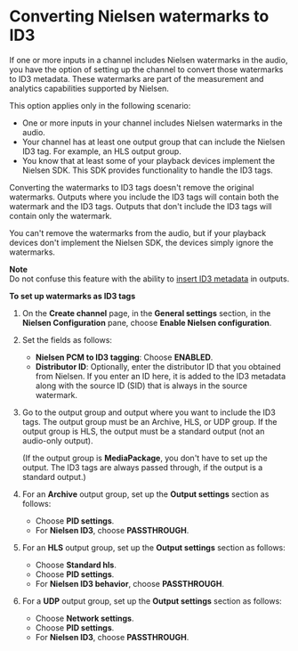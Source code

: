 # Converting Nielsen watermarks to ID3<a name="feature-nielsen-id3"></a>

If one or more inputs in a channel includes Nielsen watermarks in the audio, you have the option of setting up the channel to convert those watermarks to ID3 metadata\. These watermarks are part of the measurement and analytics capabilities supported by Nielsen\.

This option applies only in the following scenario:
+ One or more inputs in your channel includes Nielsen watermarks in the audio\.
+ Your channel has at least one output group that can include the Nielsen ID3 tag\. For example, an HLS output group\.
+ You know that at least some of your playback devices implement the Nielsen SDK\. This SDK provides functionality to handle the ID3 tags\.

Converting the watermarks to ID3 tags doesn't remove the original watermarks\. Outputs where you include the ID3 tags will contain both the watermark and the ID3 tags\. Outputs that don't include the ID3 tags will contain only the watermark\. 

You can't remove the watermarks from the audio, but if your playback devices don't implement the Nielsen SDK, the devices simply ignore the watermarks\.

**Note**  
 Do not confuse this feature with the ability to [insert ID3 metadata](id3-metadata.md) in outputs\.

**To set up watermarks as ID3 tags**

1. On the **Create channel** page, in the **General settings** section, in the **Nielsen Configuration** pane, choose **Enable Nielsen configuration**\.

1. Set the fields as follows:
   + **Nielsen PCM to ID3 tagging**: Choose **ENABLED**\.
   + **Distributor ID**: Optionally, enter the distributor ID that you obtained from Nielsen\. If you enter an ID here, it is added to the ID3 metadata along with the source ID \(SID\) that is always in the source watermark\. 

1. Go to the output group and output where you want to include the ID3 tags\. The output group must be an Archive, HLS, or UDP group\. If the output group is HLS, the output must be a standard output \(not an audio\-only output\)\.

   \(If the output group is **MediaPackage**, you don't have to set up the output\. The ID3 tags are always passed through, if the output is a standard output\.\)

1. For an **Archive** output group, set up the **Output settings** section as follows:
   + Choose **PID settings**\. 
   + For **Nielsen ID3**, choose **PASSTHROUGH**\.

1. For an **HLS** output group, set up the **Output settings** section as follows:
   + Choose **Standard hls**\.
   + Choose **PID settings**\. 
   + For **Nielsen ID3 behavior**, choose **PASSTHROUGH**\.

1. For a **UDP** output group, set up the **Output settings** section as follows:
   + Choose **Network settings**\.
   + Choose **PID settings**\. 
   + For **Nielsen ID3**, choose **PASSTHROUGH**\.
